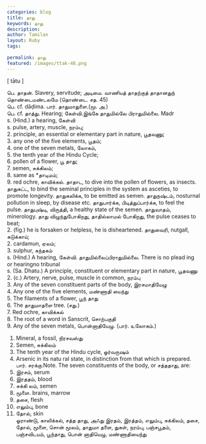 ```yaml
---
categories: blog
title: தாது
keywords: தாது
description: 
author: Tamilan
layout: Ruby
tags: 
 
permalink: தாது
featured: /images/ttak-48.png
---
```

  
[ tātu ]  
  
பெ. தாதன். Slavery, servitude; அடிமை. வாணியத் தாதற்குத் தாதானதுந் தொண்டைமண்டலமே (தொண்டை. சத. 45)  
பெ. cf. dāḍima. பார். தாதுமாதுளை.(மூ. அ.)  
பெ. cf. தாத்து. Hearing; கேள்வி.இங்கே தாதுமில்லே பிராதுமில்லை. Madr  
s. (Hind.) a hearing, கேள்வி  
s. pulse, artery, muscle, நரம்பு;  
2. principle, an essential or elementary part in nature, பூதவணு;  
3. any one of the five elements, பூதம்;  
4. one of the seven metals, லோகம்,  
5. the tenth year of the Hindu Cycle;  
6. pollen of a flower, பூ தாது;  
7. semen, சுக்கிலம்;  
8. same as *தாடிமம்;  
9. red ochre, காவிக்கல். தாதாட, to dive into the pollen of flowers, as insects. தாதுகட்ட, to bind the seminal principles in the system as asceties, to promote longevity. தாதுகலிக்க, to be emitted as semen. தாதுநஷ்டம், nosturnal pollution in sleep, by disease etc. தாதுபார்க்க, பிடித்துப்பார்க்க, to feel the pulse. தாதுபுஷ்டி, விருத்தி, a healthy state of the semen. தாதுவாதம், minerology. தாது விழுந்துபோகிறது, தாதில்லாமல் போகிறது, the pulse ceases to beat;  
2. (fig.) he is forsaken or helpless, he is disheartened. தாதுவைரி, nutgall, கடுக்காய்;  
2. cardamun, ஏலம்;  
3. sulphur, கந்தகம்  
s. (Hind.) A hearing, கேள்வி. தாதுமில்லைப்பிராதுமில்லை. There is no plead ing or hearingno tribunal  
s. (Sa. Dhatu.) A principle, constituent or elementary part in nature, பூதவணு  
2. (c.) Artery, nerve, pulse, muscle in common, நரம்பு  
3. Any of the seven constituent parts of the body, இரசமாதியேழு  
4. Any one of the five elements, மண்ணாதி யைந்து  
5. The filaments of a flower, பூந் தாது  
6. The தாதுமாதளை tree. (சது.)  
7. Red ochre, காவிக்கல்  
8. The root of a word in Sanscrit, சொற்பகுதி  
9. Any of the seven metals, பொன்னாதியேழு. (பார். உலோகம்.)  
1. Mineral, a fossil, நிரசவஸ்து  
11. Semen, சுக்கிலம்  
12. The tenth year of the Hindu cycle, ஓர்வருஷம்  
13. Arsenic in its natu ral state, in distinction from that which is prepared. பார். சரக்கு.Note. The seven constituents of the body, or சத்ததாது, are:  
1. இரசம், serum  
2. இரததம், blood  
3. சுக்கி லம், semen  
2. மூளை. brains, marrow  
5. தசை, flesh  
6. எலும்பு, bone  
7. தோல், skin  
ஓராண்டு, காலிக்கல், சத்த தாது, அஃது இரதம், இரத்தம், எலும்பு, சுக்கிலம், தசை, தோல், மூளை, சொன் மூலம், தாதுமா தளை, துகள், நரம்பு, பஞ்சபூதம், பஞ்சவிடயம், பூந்தாது, பொன் னாதியெழு, மண்ணாதியைந்து